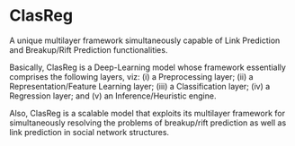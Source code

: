 # ClasReg
 A unique multilayer framework simultaneously capable of Link Prediction and Breakup/Rift Prediction functionalities.

Basically, ClasReg is a Deep-Learning model whose framework essentially comprises the following layers, viz:
(i) a Preprocessing layer;
(ii) a Representation/Feature Learning layer;
(iii) a Classification layer;
(iv) a Regression layer; and
(v) an Inference/Heuristic engine.

Also, ClasReg is a scalable model that exploits its multilayer framework for simultaneously resolving the problems of breakup/rift prediction as well as link prediction in social network structures.
